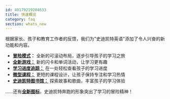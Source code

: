```yaml
---
id: 40179219204633
title: 快速概览
category: faq
section: whats_new
---
```

根据家长、孩子和教育工作者的反馈，我们为"史迪凯特英语"添加了令人兴奋的新功能和内容。

- **[冒险模式](https://help.studycat.com/hc/en-us/articles/40395054430233)：** 全新的可滚动布局，逐步引导孩子的学习之旅
- [**全新游戏：**](https://help.studycat.com/hc/en-us/articles/40396868059161) 新的闪卡和单词活动，让学习更有趣
- [**学习进度追踪：**](https://help.studycat.com/hc/en-us/articles/40392093954585) 在一处轻松查看孩子的学习进度
- [**微型课程：**](https://help.studycat.com/hc/en-us/articles/40395054430233) 更短的课程设计，让孩子保持专注和学习热情
- [**史迪凯特图书馆：**](https://help.studycat.com/hc/en-us/articles/40392018677401) 探索故事和歌曲，丰富孩子的学习体验

……还有[**全新图标**](https://help.studycat.com/hc/en-us/articles/40378210072217)，史迪凯特奔跑的形象突出了学习的冒险精神！